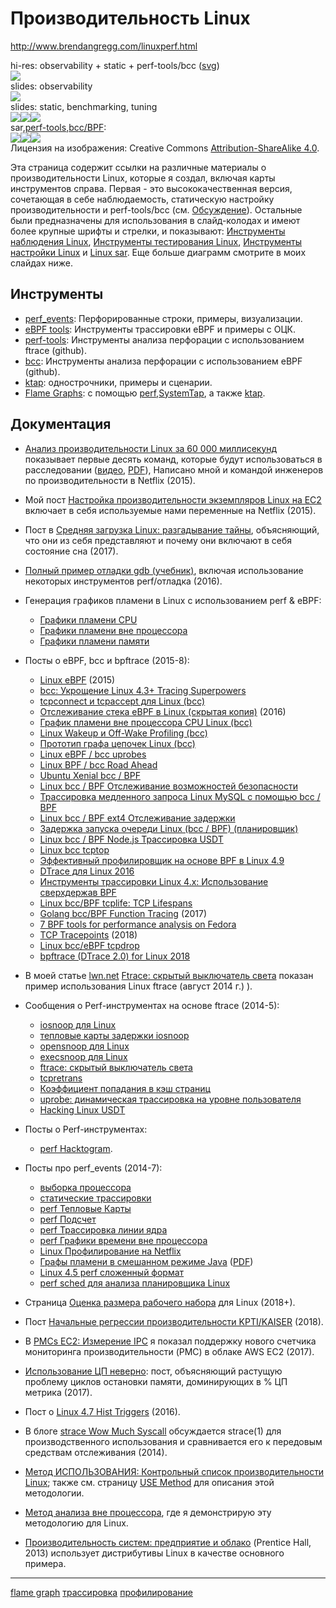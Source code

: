 # Производительность Linux

http://www.brendangregg.com/linuxperf.html

hi-res: observability + static + perf-tools/bcc ([svg](http://www.brendangregg.com/Perf/linux_perf_tools_full.svg))  
[![](/images/linux_perf_tools_full_1000.jpg)](http://www.brendangregg.com/Perf/linux_perf_tools_full.png)  
slides: observability  
[![](/images/linux_observability_tools.png)](http://www.brendangregg.com/Perf/linux_observability_tools.png)  
slides: static, benchmarking, tuning  
[![](/images/linux_static_tools_333.png)](http://www.brendangregg.com/Perf/linux_static_tools.png)[![](/images/linux_benchmarking_tools_333.png)](http://www.brendangregg.com/Perf/linux_benchmarking_tools.png)[![](/images/linux_tuning_tools_333.png)](http://www.brendangregg.com/Perf/linux_tuning_tools.png)  
sar,[perf-tools](https://github.com/brendangregg/perf-tools#contents),[bcc/BPF](https://github.com/iovisor/bcc#tools):  
[![](/images/linux_observability_sar_333.png)](http://www.brendangregg.com/Perf/linux_observability_sar.png)[![](/images/perf-tools_2016_333.png)](http://www.brendangregg.com/Perf/perf-tools_2016.png)[![](/images/bcc_tracing_tools_2016_333.png)](http://www.brendangregg.com/Perf/bcc_tracing_tools.png)  
Лицензия на изображения: Creative Commons [Attribution-ShareAlike 4.0](http://creativecommons.org/licenses/by-sa/4.0/).  

Эта страница содержит ссылки на различные материалы о производительности Linux, которые я создал, включая карты инструментов справа. Первая - это высококачественная версия, сочетающая в себе наблюдаемость, статическую настройку производительности и perf-tools/bcc (см. [Обсуждение](https://www.reddit.com/r/linux/comments/4x4smu/linux_performance_tools_full_version_draft/)). Остальные были предназначены для использования в слайд-колодах и имеют более крупные шрифты и стрелки, и показывают: [Инструменты наблюдения Linux](http://www.brendangregg.com/Perf/linux_observability_tools.png), [Инструменты тестирования Linux](http://www.brendangregg.com/Perf/linux_benchmarking_tools.png), [Инструменты настройки Linux](http://www.brendangregg.com/Perf/linux_tuning_tools.png) и [Linux sar](http://www.brendangregg.com/Perf/linux_observability_sar). Еще больше диаграмм смотрите в моих слайдах ниже.

## Инструменты

*   [perf\_events](http://www.brendangregg.com/perf.html): Перфорированные строки, примеры, визуализации.
*   [eBPF tools](http://www.brendangregg.com/ebpf.html): Инструменты трассировки eBPF и примеры с ОЦК.
*   [perf-tools](https://github.com/brendangregg/perf-tools): Инструменты анализа перфорации с использованием ftrace (github).
*   [bcc](https://github.com/iovisor/bcc#tools): Инструменты анализа перфорации с использованием eBPF (github).
*   [ktap](http://www.brendangregg.com/ktap.html): однострочники, примеры и сценарии.
*   [Flame Graphs](http://www.brendangregg.com/flamegraphs.html): с помощью [perf](http://www.brendangregg.com/FlameGraphs/cpuflamegraphs.html#perf),[SystemTap](http://www.brendangregg.com/FlameGraphs/cpuflamegraphs.html#SystemTap), а также [ktap](http://www.brendangregg.com/FlameGraphs/cpuflamegraphs.html#ktap).

## Документация

*   [Анализ производительности Linux за 60 000 миллисекунд](http://techblog.netflix.com/2015/11/linux-performance-analysis-in-60s.html) показывает первые десять команд, которые будут использоваться в расследовании ([видео](http://www.brendangregg.com/blog/2015-12-03/linux-perf-60s-video.html), [PDF](http://www.brendangregg.com/Articles/Netflix_Linux_Perf_Analysis_60s.pdf)), Написано мной и командой инженеров по производительности в Netflix (2015).
*   Мой пост [Настройка производительности экземпляров Linux на ЕС2](http://www.brendangregg.com/blog/2015-03-03/performance-tuning-linux-instances-on-ec2.html) включает в себя используемые нами переменные на Netflix (2015).
*   Пост в [Средняя загрузка Linux: разгадывание тайны](http://www.brendangregg.com/blog/2017-08-08/linux-load-averages.html), объясняющий, что они из себя представляют и почему они включают в себя состояние сна (2017).
*   [Полный пример отладки gdb (учебник)](http://www.brendangregg.com/blog/2016-08-09/gdb-example-ncurses.html), включая использование некоторых инструментов perf/отладка (2016).
*   Генерация графиков пламени в Linux с использованием perf & eBPF:
	* [Графики пламени CPU](http://www.brendangregg.com/FlameGraphs/cpuflamegraphs.html#Linux)
	* [Графики пламени вне процессора](http://www.brendangregg.com/FlameGraphs/offcpuflamegraphs.html#Linux)
	* [Графики пламени памяти](http://www.brendangregg.com/FlameGraphs/memoryflamegraphs.html#Linux)
*   Посты о eBPF, bcc и bpftrace (2015-8):
	* [Linux eBPF](http://www.brendangregg.com/blog/2015-05-15/ebpf-one-small-step.html) (2015)
	* [bcc: Укрощение Linux 4.3+ Tracing Superpowers](http://www.brendangregg.com/blog/2015-09-22/bcc-linux-4.3-tracing.html)
	* [tcpconnect и tcpaccept для Linux (bcc)](http://www.brendangregg.com/blog/2015-10-31/tcpconnect-tcpaccept-bcc.html)
	* [Отслеживание стека eBPF в Linux (скрытая копия)](http://www.brendangregg.com/blog/2016-01-18/ebpf-stack-trace-hack.html) (2016)
	* [График пламени вне процессора CPU Linux (bcc)](http://www.brendangregg.com/blog/2016-01-20/ebpf-offcpu-flame-graph.html)
	* [Linux Wakeup и Off-Wake Profiling (bcc)](http://www.brendangregg.com/blog/2016-02-01/linux-wakeup-offwake-profiling.html)
	* [Прототип графа цепочек Linux (bcc)](http://www.brendangregg.com/blog/2016-02-05/ebpf-chaingraph-prototype.html)
	* [Linux eBPF / bcc uprobes](http://www.brendangregg.com/blog/2016-02-08/linux-ebpf-bcc-uprobes.html)
	* [Linux BPF / bcc Road Ahead](http://www.brendangregg.com/blog/2016-03-28/linux-bpf-bcc-road-ahead-2016.html)
	* [Ubuntu Xenial bcc / BPF](http://www.brendangregg.com/blog/2016-06-14/ubuntu-xenial-bcc-bpf.html)
	* [Linux bcc / BPF Отслеживание возможностей безопасности](http://www.brendangregg.com/blog/2016-10-01/linux-bcc-security-capabilities.html)
	* [Трассировка медленного запроса Linux MySQL с помощью bcc / BPF](http://www.brendangregg.com/blog/2016-10-04/linux-bcc-mysqld-qslower.html)
	* [Linux bcc / BPF ext4 Отслеживание задержки](http://www.brendangregg.com/blog/2016-10-06/linux-bcc-ext4dist-ext4slower.html)
	* [Задержка запуска очереди Linux (bcc / BPF) (планировщик)](http://www.brendangregg.com/blog/2016-10-08/linux-bcc-runqlat.html)
	* [Linux bcc / BPF Node.js Трассировка USDT](http://www.brendangregg.com/blog/2016-10-12/linux-bcc-nodejs-usdt.html)
	* [Linux bcc tcptop](http://www.brendangregg.com/blog/2016-10-15/linux-bcc-tcptop.html)
	* [Эффективный профилировщик на основе BPF в Linux 4.9](http://www.brendangregg.com/blog/2016-10-21/linux-efficient-profiler.html)
	* [DTrace для Linux 2016](http://www.brendangregg.com/blog/2016-10-27/dtrace-for-linux-2016.html)
	* [Инструменты трассировки Linux 4.x: Использование сверхдержав BPF](http://www.slideshare.net/brendangregg/linux-4x-tracing-tools-using-bpf-superpowers) 
	* [Linux bcc/BPF tcplife: TCP Lifespans](http://www.brendangregg.com/blog/2016-11-30/linux-bcc-tcplife.html)  
	* [Golang bcc/BPF Function Tracing](http://www.brendangregg.com/blog/2017-01-31/golang-bcc-bpf-function-tracing.html) (2017)  
	* [7 BPF tools for performance analysis on Fedora](https://opensource.com/article/17/11/bccbpf-performance)  
	* [TCP Tracepoints](http://www.brendangregg.com/blog/2018-03-22/tcp-tracepoints.html) (2018)  
	* [Linux bcc/eBPF tcpdrop](http://www.brendangregg.com/blog/2018-05-31/linux-tcpdrop.html)  
	* [bpftrace (DTrace 2.0) for Linux 2018](http://www.brendangregg.com/blog/2018-10-08/dtrace-for-linux-2018.html)  
    
* В моей статье [lwn.net](http://lwn.net/) [Ftrace: скрытый выключатель света](http://lwn.net/Articles/608497/) показан пример использования Linux ftrace (август 2014 г.) ).
* Сообщения о Perf-инструментах на основе ftrace (2014-5):
	* [iosnoop для Linux](http://www.brendangregg.com/blog/2014-07-16/iosnoop-for-linux.html)
	* [тепловые карты задержки iosnoop](http://www.brendangregg.com/blog/2014-07-23/linux-iosnoop-latency-heat-maps.html)
	* [opensnoop для Linux](http://www.brendangregg.com/blog/2014-07-25/opensnoop-for-linux.html)
	* [execsnoop для Linux](http://www.brendangregg.com/blog/2014-07-28/execsnoop-for-linux.html)
	* [ftrace: скрытый выключатель света](http://www.brendangregg.com/blog/2014-08-30/ftrace-the-hidden-light-switch.html)
	* [tcpretrans](http://www.brendangregg.com/blog/2014-09-06/linux-ftrace-ТСР-ретранслировать-tracing.html)
	* [Коэффициент попадания в кэш страниц](http://www.brendangregg.com/blog/2014-12-31/linux-page-cache-hit-ratio.html)
	* [uprobe: динамическая трассировка на уровне пользователя](http://www.brendangregg.com/blog/2015-06-28/linux-ftrace-uprobe.html)
	* [Hacking Linux USDT](http://www.brendangregg.com/blog/2015-07-03/hacking-linux-USDT-ftrace.html)
* Посты о Perf-инструментах:
	* [perf Hacktogram](http://www.brendangregg.com/blog/2014-07-10/perf-hacktogram.html).
* Посты про perf\_events (2014-7):
	* [выборка процессора](http://www.brendangregg.com/blog/2014-06-22/perf-cpu-sample.html)
	* [статические трассировки](http://www.brendangregg.com/blog/2014-06-29/perf-static-tracepoints.html)
	* [perf Тепловые Карты](http://www.brendangregg.com/blog/2014-07-01/perf-heat-maps.html)
	* [perf Подсчет](http://www.brendangregg.com/blog/2014-07-03/perf-counting.html)
	* [perf Трассировка линии ядра](http://www.brendangregg.com/blog/2014-09-11/perf-kernel-line-tracing.html)
	* [perf Графики времени вне процессора](http://www.brendangregg.com/blog/2015-02-26/linux-perf-off-cpu-flame-graph.html)
	* [Linux Профилирование на Netflix](http://www.brendangregg.com/blog/2015-02-27/linux-profiling-at-netflix.html)
	* [Графы пламени в смешанном режиме Java](http://techblog.netflix.com/2015/07/java-in-flames.html) ([PDF](http://www.brendangregg.com/Articles/Netflix_Java_in_Flames.pdf))
	* [Linux 4.5 perf сложенный формат](http://www.brendangregg.com/blog/2016-04-30/linux-perf-folded.html)
	* [perf sched для анализа планировщика Linux](http://www.brendangregg.com/blog/2017-03-16/perf-sched.html)
*   Страница [Оценка размера рабочего набора](http://www.brendangregg.com/wss.html) для Linux (2018+).
*   Пост [Начальные регрессии производительности KPTI/KAISER](http://www.brendangregg.com/blog/2018-02-09/kpti-kaiser-meltdown-performance.html) (2018).
*   В [PMCs EC2: Измерение IPC](http://www.brendangregg.com/blog/2017-05-04/the-pmcs-of-ec2.html) я показал поддержку нового счетчика мониторинга производительности (PMC) в облаке AWS EC2 (2017).
*   [Использование ЦП неверно](http://www.brendangregg.com/blog/2017-05-09/cpu-utilization-is-wrong.html): пост, объясняющий растущую проблему циклов остановки памяти, доминирующих в % ЦП метрика (2017).
*   Пост о [Linux 4.7 Hist Triggers](http://www.brendangregg.com/blog/2016-06-08/linux-hist-triggers.html) (2016).
*   В блоге [strace Wow Much Syscall](http://www.brendangregg.com/blog/2014-05-11/strace-wow-much-syscall.html) обсуждается strace(1) для производственного использования и сравнивается его к передовым средствам отслеживания (2014).
*   [Метод ИСПОЛЬЗОВАНИЯ: Контрольный список производительности Linux](http://www.brendangregg.com/USEmethod/use-linux.html); также см. страницу [USE Method](http://www.brendangregg.com/usemethod.html) для описания этой методологии.
*   [Метод анализа вне процессора](http://www.brendangregg.com/offcpuanalysis.html), где я демонстрирую эту методологию для Linux.
*   [Производительность систем: предприятие и облако](http://www.brendangregg.com/sysperfbook.html) (Prentice Hall, 2013) использует дистрибутивы Linux в качестве основного примера.

**********
[flame graph](/tags/flame%20graph.md)
[трассировка](/tags/%D1%82%D1%80%D0%B0%D1%81%D1%81%D0%B8%D1%80%D0%BE%D0%B2%D0%BA%D0%B0.md)
[профилирование](/tags/%D0%BF%D1%80%D0%BE%D1%84%D0%B8%D0%BB%D0%B8%D1%80%D0%BE%D0%B2%D0%B0%D0%BD%D0%B8%D0%B5.md)
